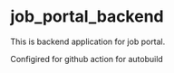 # job_portal_backend

This is backend application for job portal. 

Configired for github action for autobuild